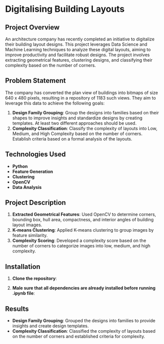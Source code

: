 # Digitalising Building Layouts

## Project Overview

An architecture company has recently completed an initiative to digitalize their building layout designs. This project leverages Data Science and Machine Learning techniques to analyze these digital layouts, aiming to improve productivity and facilitate robust designs. The project involves extracting geometrical features, clustering designs, and classifying their complexity based on the number of corners.

## Problem Statement

The company has converted the plan view of buildings into bitmaps of size 640 x 480 pixels, resulting in a repository of 1183 such views. They aim to leverage this data to achieve the following goals:

1. **Design Family Grouping**: Group the designs into families based on their shapes to improve insights and standardize designs by creating templates. At least two different approaches should be used.
2. **Complexity Classification**: Classify the complexity of layouts into Low, Medium, and High Complexity based on the number of corners. Establish criteria based on a formal analysis of the layouts.

## Technologies Used

- **Python**
- **Feature Generation**
- **Clustering**
- **OpenCV**
- **Data Analysis**

## Project Description

1. **Extracted Geometrical Features**: Used OpenCV to determine corners, bounding box, hull area, compactness, and interior angles of building layout images.
2. **K-means Clustering**: Applied K-means clustering to group images by feature similarity.
3. **Complexity Scoring**: Developed a complexity score based on the number of corners to categorize images into low, medium, and high complexity.

## Installation

1. **Clone the repository**:

2. **Male sure that all dependencies are already installed before running .ipynb file**:


## Results

- **Design Family Grouping**: Grouped the designs into families to provide insights and create design templates.
- **Complexity Classification**: Classified the complexity of layouts based on the number of corners and established criteria for complexity.
